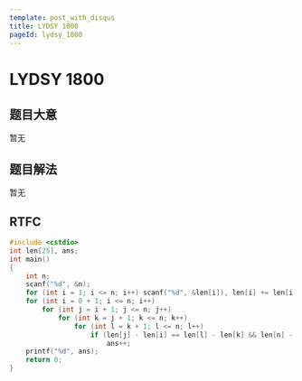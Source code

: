 ```yaml
---
template: post_with_disqus
title: LYDSY 1800
pageId: lydsy_1800
---
```


# LYDSY 1800
<span id="poem"></span><script>$(function(){$.ajax('/api/poem?rnd='+Date.now()+Math.random()).done(function(data){$('#poem').text(data);});});</script>
## 题目大意
暂无

## 题目解法
暂无

## RTFC

```cpp
#include <cstdio>
int len[25], ans;
int main()
{
    int n;
    scanf("%d", &n);
    for (int i = 1; i <= n; i++) scanf("%d", &len[i]), len[i] += len[i - 1];
    for (int i = 0 + 1; i <= n; i++)
        for (int j = i + 1; j <= n; j++)
            for (int k = j + 1; k <= n; k++)
                for (int l = k + 1; l <= n; l++)
                    if (len[j] - len[i] == len[l] - len[k] && len[n] - len[l] + len[i] == len[k] - len[j])
                        ans++;
    printf("%d", ans);
    return 0;
}
```
<div id="__comment"></div>
